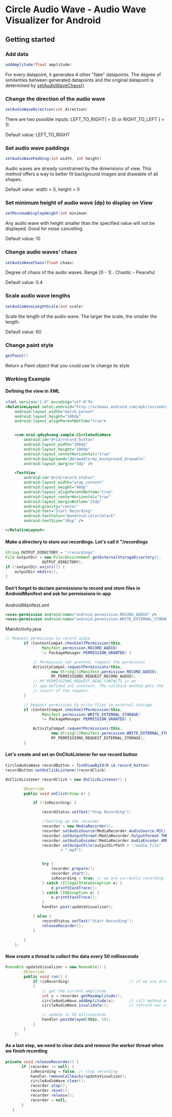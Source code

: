 # Circle Audio Wave - Audio Wave Visualizer for Android

## Getting started

### Add data
```java
addAmplitude(float amplitude)
```
For every datapoint, it generates 4 other "fake" datapoints. The degree of similarities between generated datapoints and the original datapoint is determined by [setAudioWaveChaos()](#change-audio-waves-chaos)

### Change the direction of the audio wave
```java
setAudioWaveDirection(int direction)
```
There are two possible inputs: LEFT_TO_RIGHT( = 0) or RIGHT_TO_LEFT ( = 1)

Default value: LEFT_TO_RIGHT

### Set audio wave paddings
```java
setAudioWavePadding(int width, int height)
```
Audio waves are already constrained by the dimensions of view. This method offers a way to better fit background images and drawable of all shapes.

Default value: width = 0, height = 0

### Set minimum height of audio wave (dp) to display on View
```java
setMinimumDisplayHeight(int minimum)
```
Any audio wave with height smaller than the specified value will not be displayed. Good for noise cancelling.

Default value: 10

### Change audio waves' chaos
```java
setAudioWaveChaos(float chaos)
```
Degree of chaos of the audio waves. Range [0 - 1] : Chaotic - Peaceful

Default value: 0.4

### Scale audio wave lengths
```java
setAudioWaveLengthScale(int scale)
```
Scale the length of the audio wave. The larger the scale, the smaller the length.

Default value: 60

### Change paint style
```java
getPaint()
```
Return a Paint object that you could use to change its style


### Working Example
#### Defining the view in XML
```xml
<?xml version="1.0" encoding="utf-8"?>
<RelativeLayout xmlns:android="http://schemas.android.com/apk/res/android"
    android:layout_width="match_parent"
    android:layout_height="180dp"
    android:layout_alignParentBottom="true">


    <com.orai.qduyhoang.sample.CircleAudioWave
        android:id="@+id/record_button"
        android:layout_width="100dp"
        android:layout_height="100dp"
        android:layout_centerHorizontal="true"
        android:background="@drawable/my_background_drawable"
        android:layout_margin="5dp" />

    <TextView
        android:id="@+id/record_status"
        android:layout_width="wrap_content"
        android:layout_height="40dp"
        android:layout_alignParentBottom="true"
        android:layout_centerHorizontal="true"
        android:layout_marginBottom="25dp"
        android:gravity="center"
        android:text="Start Recording"
        android:textColor="@android:color/black"
        android:textSize="30sp" />

</RelativeLayout>
```

#### Make a directory to store our recordings. Let's call it "/recordings
```java
String OUTPUT_DIRECTORY = "/recordings"
File outputDir = new File(Environment.getExternalStorageDirectory(),
                OUTPUT_DIRECTORY);
if (!outputDir.exists()) {
    outputDir.mkdirs();
}
```

#### Don't forget to declare permissions to record and store files in AndroidManifest and ask for permissions in-app

AndroidManifest.xml
```xml
<uses-permission android:name="android.permission.RECORD_AUDIO" />
<uses-permission android:name="android.permission.WRITE_EXTERNAL_STORAGE" />
```

MainActivity.java
```java
// Request permission to record audio
        if (ContextCompat.checkSelfPermission(this,
                Manifest.permission.RECORD_AUDIO)
                != PackageManager.PERMISSION_GRANTED) {

            // Permission not granted, request the permission
            ActivityCompat.requestPermissions(this,
                    new String[]{Manifest.permission.RECORD_AUDIO},
                    MY_PERMISSIONS_REQUEST_RECORD_AUDIO);
            // MY_PERMISSIONS_REQUEST_READ_CONTACTS is an
            // app-defined int constant. The callback method gets the
            // result of the request.
        }

        // Request permission to write files to external storage
        if (ContextCompat.checkSelfPermission(this,
                Manifest.permission.WRITE_EXTERNAL_STORAGE)
                != PackageManager.PERMISSION_GRANTED) {

            ActivityCompat.requestPermissions(this,
                    new String[]{Manifest.permission.WRITE_EXTERNAL_STORAGE},
                    MY_PERMISSIONS_REQUEST_EXTERNAL_STORAGE);
        }
```

#### Let's create and set an OnClickListener for our record button
```java
CircleAudioWave recordButton = findViewById(R.id.record_button)
recordButton.setOnClickListener(recordClick)

OnClickListener recordClick = new OnClickListener() {

        @Override
        public void onClick(View v) {

            if (!isRecording) {

                recordStatus.setText("Stop Recording");

                //Setting up the recorder
                recorder = new MediaRecorder();
                recorder.setAudioSource(MediaRecorder.AudioSource.MIC);
                recorder.setOutputFormat(MediaRecorder.OutputFormat.THREE_GPP);
                recorder.setAudioEncoder(MediaRecorder.AudioEncoder.AMR_NB);
                recorder.setOutputFile(outputDirPath + "/audio_file"
                        + ".mp3");


                try {
                    recorder.prepare();
                    recorder.start();
                    isRecording = true; // we are currently recording
                } catch (IllegalStateException e) {
                    e.printStackTrace();
                } catch (IOException e) {
                    e.printStackTrace();
                }
                handler.post(updateVisualizer);

            } else {
                recordStatus.setText("Start Recording");
                releaseRecorder();
            }

        }
    };
```

#### Now create a thread to collect the data every 50 milliseconds
```java
Runnable updateVisualizer = new Runnable() {
        @Override
        public void run() {
            if (isRecording)                          // if we are already recording
            {
                // get the current amplitude
                int x = recorder.getMaxAmplitude();
                circleAudioWave.addAmplitude(x);      // call method addAmplitude() to add data to our view
                circleAudioWave.invalidate();         // refresh our view

                // update in 50 milliseconds
                handler.postDelayed(this, 50);
            }
        }
    };
 ```
 
 #### As a last step, we need to clear data and remove the worker thread when we finish recording
 ```java
 private void releaseRecorder() {
        if (recorder != null) {
            isRecording = false; // stop recording
            handler.removeCallbacks(updateVisualizer);
            circleAudioWave.clear();
            recorder.stop();
            recorder.reset();
            recorder.release();
            recorder = null;
        }
    }
```


